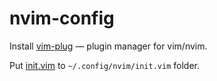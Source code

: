 # nvim-config

Install [vim-plug](https://github.com/junegunn/vim-plug) — plugin manager for vim/nvim.

Put [init.vim](init.vim) to `~/.config/nvim/init.vim` folder.
